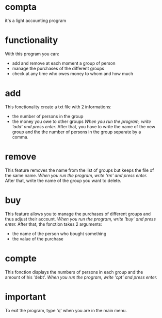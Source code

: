 # compta
it's a light accounting program

# functionality
With this program you can:
- add and remove at each moment a group of person
- manage the purchases of the different groups
- check at any time who owes money to whom and how much

# add
This fonctionality create a txt file with 2 informations:
- the number of persons in the group
- the money you owe to other groups
*When you run the program, write 'add' and press enter.*
After that, you have to write the name of the new group and the the number of persons in the group separate by a comma.

# remove
This feature removes the name from the list of groups but keeps the file of the same name.
*When you run the program, write 'rm' and press enter.*
After that, write the name of the group you want to delete.

# buy
This feature allows you to manage the purchases of different groups and thus adjust their account.
*When you run the program, write 'buy' and press enter.*
After that, the fonction takes 2 arguments:
- the name of the person who bought something
- the value of the purchase

# compte
This fonction displays the numbers of persons in each group and the amount of his 'debt'.
*When you run the program, write 'cpt' and press enter.*

# important
To exit the program, type 'q' when you are in the main menu.
